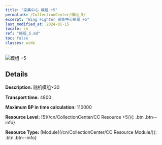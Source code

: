 ```yaml
---
title: "采集中心 模组 +5"
permalink: /CollectionCenter/模组_5/
excerpt: "Wing Fighter 采集中心模组 +5"
last_modified_at: 2024-01-15
locale: cn
ref: "模组_5.md"
toc: false
classes: wide
---
```



![模组 +5](/images/cc/CC_Module_5.png)

## Details

  **Description:** 随机模组×30

  **Transport time:** 4800

  **Maximum BP in time calculation:** 110000

  **Resource Level:** [5](/cn/CollectionCenter/CC Resource +5/){: .btn .btn--info}

  **Resource Type:** [Module](/cn/CollectionCenter/CC Resource Module/){: .btn .btn--info}

